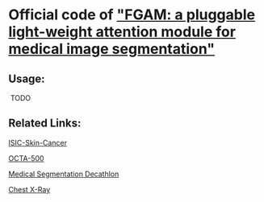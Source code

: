 # Official code of ["FGAM: a pluggable light-weight attention module for medical image segmentation"](https://www.sciencedirect.com/science/article/pii/S0010482522004206)



## Usage:

​	TODO



## Related Links:

[ISIC-Skin-Cancer](https://challenge.isic-archive.com/data/)

[OCTA-500](https://ieee-dataport.org/open-access/octa-500)

[Medical Segmentation Decathlon](http://medicaldecathlon.com/)

[Chest X-Ray](http://archive.nlm.nih.gov/)
